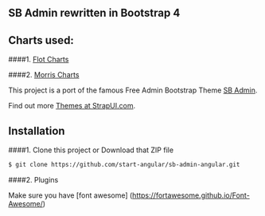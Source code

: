 ## SB Admin rewritten in Bootstrap 4

## Charts used:
####1. [Flot Charts](http://www.flotcharts.org/)

####2. [Morris Charts](http://morrisjs.github.io/morris.js/)


This project is a port of the famous Free Admin Bootstrap Theme [SB Admin](http://blackrockdigital.github.io/startbootstrap-sb-admin/).

Find out more [Themes at StrapUI.com](http://www.strapui.com/).

## Installation
####1. Clone this project or Download that ZIP file

```sh
$ git clone https://github.com/start-angular/sb-admin-angular.git
```

####2.  Plugins 

Make sure you have [font awesome] (https://fortawesome.github.io/Font-Awesome/)

